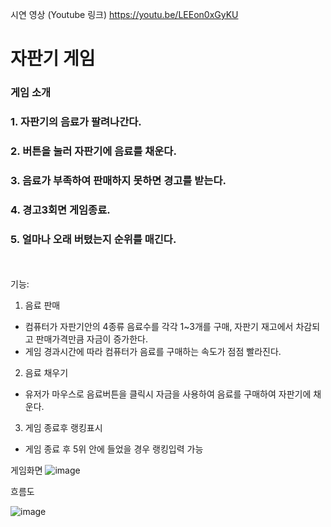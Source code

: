 시연 영상 (Youtube 링크) https://youtu.be/LEEon0xGyKU

# 자판기 게임
### 게임 소개 <br>
### 1. 자판기의 음료가 팔려나간다.<br>
### 2. 버튼을 눌러 자판기에 음료를 채운다.<br>
### 3. 음료가 부족하여 판매하지 못하면 경고를 받는다.<br>
### 4. 경고3회면 게임종료. <br>
### 5. 얼마나 오래 버텼는지 순위를 매긴다.

<br><br>
기능: 
1. 음료 판매 
- 컴퓨터가 자판기안의 4종류 음료수를 각각 1~3개를 구매, 자판기 재고에서 차감되고 판매가격만큼 자금이 증가한다.
- 게임 경과시간에 따라 컴퓨터가 음료를 구매하는 속도가 점점 빨라진다.

2. 음료 채우기
- 유저가 마우스로 음료버튼을 클릭시 자금을 사용하여 음료를 구매하여 자판기에 채운다.
 
3. 게임 종료후 랭킹표시
- 게임 종료 후 5위 안에 들었을 경우 랭킹입력 가능


 게임화면
![image](https://user-images.githubusercontent.com/57170517/160517746-0945a97f-91aa-496a-b9f6-0eaa42ce3663.png)

 흐름도 

![image](https://user-images.githubusercontent.com/57170517/160520035-c93fa39b-0c16-433c-9e03-6af723e1a9ba.png)


